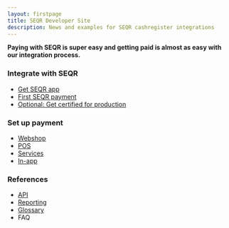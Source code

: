 ```yaml
---
layout: firstpage
title: SEQR Developer Site
description: News and examples for SEQR cashregister integrations
---
```


**Paying with SEQR is super easy and getting paid is almost as easy with our
integration process.**


<div class="boxes">
 <div class="box">
  <h3>Integrate with SEQR</h3>
  <ul>
   <li><a href="app/">Get SEQR app</a></li>
   <li><a href="merchant/payment">First SEQR payment</a></li>
   <li><a href="merchant/reference/certification.html">Optional: Get certified for production</a></li>
  </ul>
 </div>
 <div class="box">
 <h3>Set up payment</h3>
  <ul>
   <li><a href="merchant/webshop">Webshop</a></li>
   <li><a href="merchant/pos">POS</a></li>
   <li><a href="merchant/externalservices">Services</a></li>
   <li><a href="merchant/inapp">In-app</a></li>
   
  </ul> 
 </div>
 <div class="box">
 <h3>References</h3> 
  <ul>
   <li><a href="merchant/reference/api.html">API</a></li>
   <li><a href="merchant/reference/reporting.html">Reporting</a></li>
   <li><a href="merchant/reference/glossary.html">Glossary</a></li>
   <li>FAQ</a></li>
 </div>


